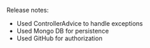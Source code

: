 Release notes:
* Used ControllerAdvice to handle exceptions
* Used Mongo DB for persistence
* Used GitHub for authorization				
